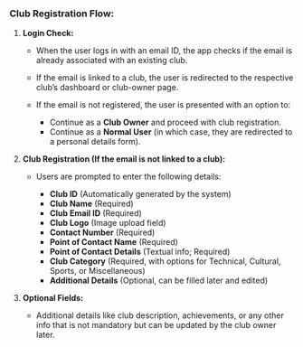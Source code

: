 ### Club Registration Flow:

1. **Login Check:**

   * When the user logs in with an email ID, the app checks if the email is already associated with an existing club.
   * If the email is linked to a club, the user is redirected to the respective club’s dashboard or club-owner page.
   * If the email is not registered, the user is presented with an option to:

     * Continue as a **Club Owner** and proceed with club registration.
     * Continue as a **Normal User** (in which case, they are redirected to a personal details form).

2. **Club Registration (If the email is not linked to a club):**

   * Users are prompted to enter the following details:

     * **Club ID** (Automatically generated by the system)
     * **Club Name** (Required)
     * **Club Email ID** (Required)
     * **Club Logo** (Image upload field)
     * **Contact Number** (Required)
     * **Point of Contact Name** (Required)
     * **Point of Contact Details** (Textual info; Required)
     * **Club Category** (Required, with options for Technical, Cultural, Sports, or Miscellaneous)
     * **Additional Details** (Optional, can be filled later and edited)

3. **Optional Fields:**

   * Additional details like club description, achievements, or any other info that is not mandatory but can be updated by the club owner later.
